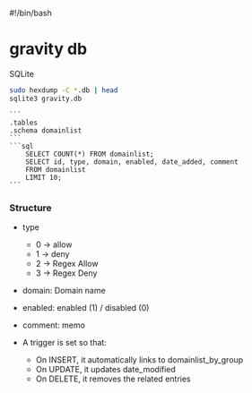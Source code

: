 #!/bin/bash
# gravity db 

SQLite
```bash
sudo hexdump -C *.db | head
sqlite3 gravity.db
```
    ```
    .tables
    .schema domainlist
    ```
    ```sql
        SELECT COUNT(*) FROM domainlist;
        SELECT id, type, domain, enabled, date_added, comment
        FROM domainlist
        LIMIT 10;
    ```
### Structure
* type
    * 0 → allow
    * 1 → deny
    * 2 → Regex Allow
    * 3 → Regex Deny

* domain: Domain name

* enabled: enabled (1) / disabled (0)

* comment: memo

* A trigger is set so that:
    * On INSERT, it automatically links to domainlist_by_group
    * On UPDATE, it updates date_modified
    * On DELETE, it removes the related entries